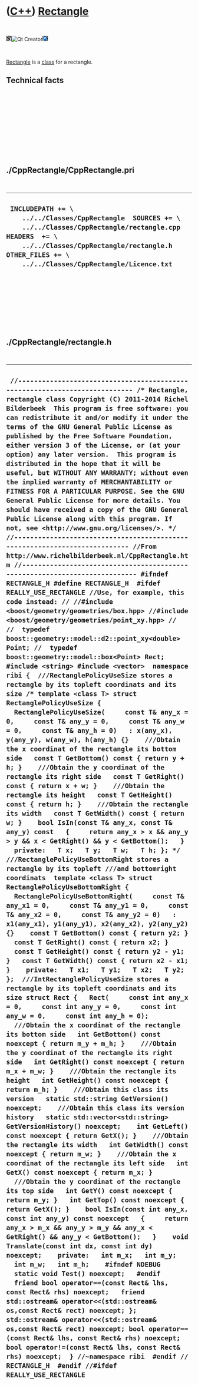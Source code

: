 



 

 

 

 

 

([C++](Cpp.htm)) [Rectangle](CppRectangle.htm)
==============================================

 

![STL](PicStl.png)![Qt
Creator](PicQtCreator.png)![Lubuntu](PicLubuntu.png)

 

[Rectangle](CppRectangle.htm) is a [class](CppClass.htm) for a
rectangle.

Technical facts
---------------

 

 

 

 

 

 

./CppRectangle/CppRectangle.pri
-------------------------------

 

  --------------------------------------------------------------------------------------------------------------------------------------------------------------------------------------------------------------------------------------
  ` INCLUDEPATH += \     ../../Classes/CppRectangle  SOURCES += \     ../../Classes/CppRectangle/rectangle.cpp  HEADERS  += \     ../../Classes/CppRectangle/rectangle.h  OTHER_FILES += \     ../../Classes/CppRectangle/Licence.txt`
  --------------------------------------------------------------------------------------------------------------------------------------------------------------------------------------------------------------------------------------

 

 

 

 

 

./CppRectangle/rectangle.h
--------------------------

 

  -------------------------------------------------------------------------------------------------------------------------------------------------------------------------------------------------------------------------------------------------------------------------------------------------------------------------------------------------------------------------------------------------------------------------------------------------------------------------------------------------------------------------------------------------------------------------------------------------------------------------------------------------------------------------------------------------------------------------------------------------------------------------------------------------------------------------------------------------------------------------------------------------------------------------------------------------------------------------------------------------------------------------------------------------------------------------------------------------------------------------------------------------------------------------------------------------------------------------------------------------------------------------------------------------------------------------------------------------------------------------------------------------------------------------------------------------------------------------------------------------------------------------------------------------------------------------------------------------------------------------------------------------------------------------------------------------------------------------------------------------------------------------------------------------------------------------------------------------------------------------------------------------------------------------------------------------------------------------------------------------------------------------------------------------------------------------------------------------------------------------------------------------------------------------------------------------------------------------------------------------------------------------------------------------------------------------------------------------------------------------------------------------------------------------------------------------------------------------------------------------------------------------------------------------------------------------------------------------------------------------------------------------------------------------------------------------------------------------------------------------------------------------------------------------------------------------------------------------------------------------------------------------------------------------------------------------------------------------------------------------------------------------------------------------------------------------------------------------------------------------------------------------------------------------------------------------------------------------------------------------------------------------------------------------------------------------------------------------------------------------------------------------------------------------------------------------------------------------------------------------------------------------------------------------------------------------------------------------------------------------------------------------------------------------------------------------------------------------------------------------------------------------------------------------------------------------------------------------------------------------------------------------------------------------------------------------------------------------------------------------------------------------------------------------------------------------------------------------------------------------------------------------------------------------------------------------------------------------------------------------------------------------------------------------------------------------------------------------------------------------------------------------------------------------------------------------------------------------------------------------------------------------------------------------------------------------------------------------------------------------------------------------------------------------------------------------------------------------------------------------------------------------------------------------------------------------------------------
  ` //--------------------------------------------------------------------------- /* Rectangle, rectangle class Copyright (C) 2011-2014 Richel Bilderbeek  This program is free software: you can redistribute it and/or modify it under the terms of the GNU General Public License as published by the Free Software Foundation, either version 3 of the License, or (at your option) any later version.  This program is distributed in the hope that it will be useful, but WITHOUT ANY WARRANTY; without even the implied warranty of MERCHANTABILITY or FITNESS FOR A PARTICULAR PURPOSE. See the GNU General Public License for more details. You should have received a copy of the GNU General Public License along with this program. If not, see <http://www.gnu.org/licenses/>. */ //--------------------------------------------------------------------------- //From http://www.richelbilderbeek.nl/CppRectangle.htm //--------------------------------------------------------------------------- #ifndef RECTANGLE_H #define RECTANGLE_H  #ifdef REALLY_USE_RECTANGLE //Use, for example, this code instead: // //#include <boost/geometry/geometries/box.hpp> //#include <boost/geometry/geometries/point_xy.hpp> // //  typedef boost::geometry::model::d2::point_xy<double> Point; //  typedef boost::geometry::model::box<Point> Rect;   #include <string> #include <vector>  namespace ribi {  ///RectanglePolicyUseSize stores a rectangle by its topleft coordinats and its size /* template <class T> struct RectanglePolicyUseSize {   RectanglePolicyUseSize(     const T& any_x = 0,     const T& any_y = 0,     const T& any_w = 0,     const T& any_h = 0)   : x(any_x), y(any_y), w(any_w), h(any_h) {}    ///Obtain the x coordinat of the rectangle its bottom side   const T GetBottom() const { return y + h; }    ///Obtain the y coordinat of the rectangle its right side   const T GetRight() const { return x + w; }    ///Obtain the rectangle its height   const T GetHeight() const { return h; }    ///Obtain the rectangle its width   const T GetWidth() const { return w; }    bool IsIn(const T& any_x, const T& any_y) const   {     return any_x > x && any_y > y && x < GetRight() && y < GetBottom();   }    private:   T x;   T y;   T w;   T h; }; */  ///RectanglePolicyUseBottomRight stores a rectangle by its topleft ///and bottomright coordinats  template <class T> struct RectanglePolicyUseBottomRight {   RectanglePolicyUseBottomRight(     const T& any_x1 = 0,     const T& any_y1 = 0,     const T& any_x2 = 0,     const T& any_y2 = 0)   : x1(any_x1), y1(any_y1), x2(any_x2), y2(any_y2) {}    const T GetBottom() const { return y2; }   const T GetRight() const { return x2; }   const T GetHeight() const { return y2 - y1; }   const T GetWidth() const { return x2 - x1; }    private:   T x1;   T y1;   T x2;   T y2; };  ///IntRectanglePolicyUseSize stores a rectangle by its topleft coordinats and its size struct Rect {   Rect(     const int any_x = 0,     const int any_y = 0,     const int any_w = 0,     const int any_h = 0);    ///Obtain the x coordinat of the rectangle its bottom side   int GetBottom() const noexcept { return m_y + m_h; }    ///Obtain the y coordinat of the rectangle its right side   int GetRight() const noexcept { return m_x + m_w; }    ///Obtain the rectangle its height   int GetHeight() const noexcept { return m_h; }    ///Obtain this class its version   static std::string GetVersion() noexcept;    ///Obtain this class its version history   static std::vector<std::string> GetVersionHistory() noexcept;    int GetLeft() const noexcept { return GetX(); }    ///Obtain the rectangle its width   int GetWidth() const noexcept { return m_w; }    ///Obtain the x coordinat of the rectangle its left side   int GetX() const noexcept { return m_x; }    ///Obtain the y coordinat of the rectangle its top side   int GetY() const noexcept { return m_y; }   int GetTop() const noexcept { return GetX(); }    bool IsIn(const int any_x, const int any_y) const noexcept   {     return any_x > m_x && any_y > m_y && any_x < GetRight() && any_y < GetBottom();   }    void Translate(const int dx, const int dy) noexcept;    private:   int m_x;   int m_y;   int m_w;   int m_h;    #ifndef NDEBUG   static void Test() noexcept;   #endif    friend bool operator==(const Rect& lhs, const Rect& rhs) noexcept;   friend std::ostream& operator<<(std::ostream& os,const Rect& rect) noexcept; };  std::ostream& operator<<(std::ostream& os,const Rect& rect) noexcept; bool operator==(const Rect& lhs, const Rect& rhs) noexcept; bool operator!=(const Rect& lhs, const Rect& rhs) noexcept;  } //~namespace ribi  #endif // RECTANGLE_H  #endif //#ifdef REALLY_USE_RECTANGLE`
  -------------------------------------------------------------------------------------------------------------------------------------------------------------------------------------------------------------------------------------------------------------------------------------------------------------------------------------------------------------------------------------------------------------------------------------------------------------------------------------------------------------------------------------------------------------------------------------------------------------------------------------------------------------------------------------------------------------------------------------------------------------------------------------------------------------------------------------------------------------------------------------------------------------------------------------------------------------------------------------------------------------------------------------------------------------------------------------------------------------------------------------------------------------------------------------------------------------------------------------------------------------------------------------------------------------------------------------------------------------------------------------------------------------------------------------------------------------------------------------------------------------------------------------------------------------------------------------------------------------------------------------------------------------------------------------------------------------------------------------------------------------------------------------------------------------------------------------------------------------------------------------------------------------------------------------------------------------------------------------------------------------------------------------------------------------------------------------------------------------------------------------------------------------------------------------------------------------------------------------------------------------------------------------------------------------------------------------------------------------------------------------------------------------------------------------------------------------------------------------------------------------------------------------------------------------------------------------------------------------------------------------------------------------------------------------------------------------------------------------------------------------------------------------------------------------------------------------------------------------------------------------------------------------------------------------------------------------------------------------------------------------------------------------------------------------------------------------------------------------------------------------------------------------------------------------------------------------------------------------------------------------------------------------------------------------------------------------------------------------------------------------------------------------------------------------------------------------------------------------------------------------------------------------------------------------------------------------------------------------------------------------------------------------------------------------------------------------------------------------------------------------------------------------------------------------------------------------------------------------------------------------------------------------------------------------------------------------------------------------------------------------------------------------------------------------------------------------------------------------------------------------------------------------------------------------------------------------------------------------------------------------------------------------------------------------------------------------------------------------------------------------------------------------------------------------------------------------------------------------------------------------------------------------------------------------------------------------------------------------------------------------------------------------------------------------------------------------------------------------------------------------------------------------------------------------------------------------------

 

 

 

 

 

./CppRectangle/rectangle.cpp
----------------------------

 

  ----------------------------------------------------------------------------------------------------------------------------------------------------------------------------------------------------------------------------------------------------------------------------------------------------------------------------------------------------------------------------------------------------------------------------------------------------------------------------------------------------------------------------------------------------------------------------------------------------------------------------------------------------------------------------------------------------------------------------------------------------------------------------------------------------------------------------------------------------------------------------------------------------------------------------------------------------------------------------------------------------------------------------------------------------------------------------------------------------------------------------------------------------------------------------------------------------------------------------------------------------------------------------------------------------------------------------------------------------------------------------------------------------------------------------------------------------------------------------------------------------------------------------------------------------------------------------------------------------------------------------------------------------------------------------------------------------------------------------------------------------------------------------------------------------------------------------------------------------------------------------------------------------------------------------------------------------------------------------------------------------------------------------------------------------------------------------------------------------------------------------------------------------------------------------------------------------------------------------------------------------------------------------------------------------------------------------------------------------------------------------------------------------------------------------------------------------------------------------------------------------------------------------------------------------------------------------------------------------------------------------------------------------------------------------
  ` //--------------------------------------------------------------------------- /* Rectangle, rectangle class Copyright (C) 2011-2014 Richel Bilderbeek  This program is free software: you can redistribute it and/or modify it under the terms of the GNU General Public License as published by the Free Software Foundation, either version 3 of the License, or (at your option) any later version.  This program is distributed in the hope that it will be useful, but WITHOUT ANY WARRANTY; without even the implied warranty of MERCHANTABILITY or FITNESS FOR A PARTICULAR PURPOSE. See the GNU General Public License for more details. You should have received a copy of the GNU General Public License along with this program. If not, see <http://www.gnu.org/licenses/>. */ //--------------------------------------------------------------------------- //From http://www.richelbilderbeek.nl/CppRectangle.htm //--------------------------------------------------------------------------- #ifdef REALLY_USE_RECTANGLE  #include "rectangle.h"  #include <iostream> #include <stdexcept>  #include "trace.h"  ribi::Rect::Rect(     const int any_x,     const int any_y,     const int any_w,     const int any_h)   : m_x(any_x),     m_y(any_y),     m_w(any_w),     m_h(any_h) {   if (any_w < 0.0) throw std::logic_error("Cannot create Rect with negative width");   if (any_h < 0.0) throw std::logic_error("Cannot create Rect with negative height"); }  std::string ribi::Rect::GetVersion() noexcept {   return "1.0"; }  std::vector<std::string> ribi::Rect::GetVersionHistory() noexcept {   return {     "2011-08-20: Version 1.0: initial version"   }; }  #ifndef NDEBUG void ribi::Rect::Test() noexcept {   {     static bool is_tested{false};     if (is_tested) return;     is_tested = true;   }   const TestTimer test_timer(__func__,__FILE__,1.0); } #endif  void ribi::Rect::Translate(const int dx, const int dy) noexcept {   this->m_x += dx;   this->m_y += dy; }  std::ostream& ribi::operator<<(std::ostream& os,const Rect& rect) noexcept {   os     << "<Rect>"     << "<x>"       << rect.m_x     << "</x>"     << "<y>"       << rect.m_y     << "</y>"     << "<w>"       << rect.m_w     << "</w>"     << "<h>"       << rect.m_h     << "</h>"     << "</Rect>";   return os; }  bool ribi::operator==(const Rect& lhs, const Rect& rhs) noexcept {   return        lhs.m_x == rhs.m_x     && lhs.m_y == rhs.m_y     && lhs.m_w == rhs.m_w     && lhs.m_h == rhs.m_h; }  bool ribi::operator!=(const Rect& lhs, const Rect& rhs) noexcept {   return !(lhs==rhs); }   #endif //#ifdef REALLY_USE_RECTANGLE`
  ----------------------------------------------------------------------------------------------------------------------------------------------------------------------------------------------------------------------------------------------------------------------------------------------------------------------------------------------------------------------------------------------------------------------------------------------------------------------------------------------------------------------------------------------------------------------------------------------------------------------------------------------------------------------------------------------------------------------------------------------------------------------------------------------------------------------------------------------------------------------------------------------------------------------------------------------------------------------------------------------------------------------------------------------------------------------------------------------------------------------------------------------------------------------------------------------------------------------------------------------------------------------------------------------------------------------------------------------------------------------------------------------------------------------------------------------------------------------------------------------------------------------------------------------------------------------------------------------------------------------------------------------------------------------------------------------------------------------------------------------------------------------------------------------------------------------------------------------------------------------------------------------------------------------------------------------------------------------------------------------------------------------------------------------------------------------------------------------------------------------------------------------------------------------------------------------------------------------------------------------------------------------------------------------------------------------------------------------------------------------------------------------------------------------------------------------------------------------------------------------------------------------------------------------------------------------------------------------------------------------------------------------------------------------------

 

 

 

 

 





 




This page has been created by the [tool](Tools.htm)
[CodeToHtml](ToolCodeToHtml.htm)
